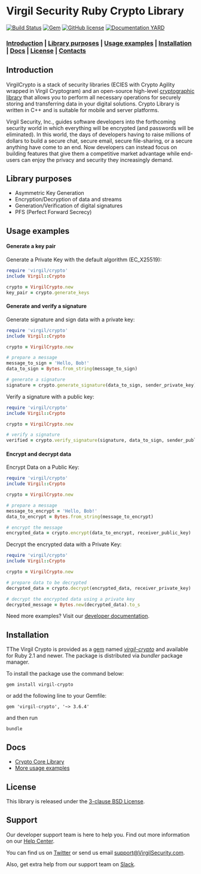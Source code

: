 # Virgil Security Ruby Crypto Library
[![Build Status](https://travis-ci.org/VirgilSecurity/virgil-crypto-ruby.svg?branch=master)](https://travis-ci.org/VirgilSecurity/virgil-crypto-ruby)
[![Gem](https://img.shields.io/gem/v/virgil-crypto.svg)](https://rubygems.org/gems/virgil-crypto)
[![GitHub license](https://img.shields.io/badge/license-BSD%203--Clause-blue.svg)](https://github.com/VirgilSecurity/virgil/blob/master/LICENSE)
[![Documentation YARD](https://img.shields.io/badge/docs-yard-blue.svg)](https://virgilsecurity.github.io/virgil-crypto-ruby)

### [Introduction](#introduction) | [Library purposes](#library-purposes) | [Usage examples](#usage-examples) | [Installation](#installation) | [Docs](#docs) | [License](#license) | [Contacts](#support)

## Introduction
VirgilCrypto is a stack of security libraries (ECIES with Crypto Agility wrapped in Virgil Cryptogram) and an open-source high-level [cryptographic library](https://github.com/VirgilSecurity/virgil-crypto) that allows you to perform all necessary operations for securely storing and transferring data in your digital solutions. Crypto Library is written in C++ and is suitable for mobile and server platforms.

Virgil Security, Inc., guides software developers into the forthcoming security world in which everything will be encrypted (and passwords will be eliminated). In this world, the days of developers having to raise millions of dollars to build a secure chat, secure email, secure file-sharing, or a secure anything have come to an end. Now developers can instead focus on building features that give them a competitive market advantage while end-users can enjoy the privacy and security they increasingly demand.

## Library purposes
* Asymmetric Key Generation
* Encryption/Decryption of data and streams
* Generation/Verification of digital signatures
* PFS (Perfect Forward Secrecy)

## Usage examples

#### Generate a key pair

Generate a Private Key with the default algorithm (EC_X25519):
```ruby
require 'virgil/crypto'
include Virgil::Crypto

crypto = VirgilCrypto.new
key_pair = crypto.generate_keys
```

#### Generate and verify a signature

Generate signature and sign data with a private key:
```ruby
require 'virgil/crypto'
include Virgil::Crypto

crypto = VirgilCrypto.new

# prepare a message
message_to_sign = 'Hello, Bob!'
data_to_sign = Bytes.from_string(message_to_sign)

# generate a signature
signature = crypto.generate_signature(data_to_sign, sender_private_key)
```

Verify a signature with a public key:
```ruby
require 'virgil/crypto'
include Virgil::Crypto

crypto = VirgilCrypto.new

# verify a signature
verified = crypto.verify_signature(signature, data_to_sign, sender_public_key)
```

#### Encrypt and decrypt data

Encrypt Data on a Public Key:

```ruby
require 'virgil/crypto'
include Virgil::Crypto

crypto = VirgilCrypto.new

# prepare a message
message_to_encrypt = 'Hello, Bob!'
data_to_encrypt = Bytes.from_string(message_to_encrypt)

# encrypt the message
encrypted_data = crypto.encrypt(data_to_encrypt, receiver_public_key)
```

Decrypt the encrypted data with a Private Key:
```ruby
require 'virgil/crypto'
include Virgil::Crypto

crypto = VirgilCrypto.new

# prepare data to be decrypted
decrypted_data = crypto.decrypt(encrypted_data, receiver_private_key)

# decrypt the encrypted data using a private key
decrypted_message = Bytes.new(decrypted_data).to_s
```
      
Need more examples? Visit our [developer documentation](https://developer.virgilsecurity.com/docs/how-to#cryptography).

## Installation

TThe Virgil Crypto is provided as a [gem](https://rubygems.org/) named [*virgil-crypto*](https://rubygems.org/gems/virgil-crypto) and available for Ruby 2.1 and newer. The package is distributed via *bundler* package manager.
 
 To install the package use the command below:
 
 ```
 gem install virgil-crypto
 ```
 
 or add the following line to your Gemfile:
 
 ```
 gem 'virgil-crypto', '~> 3.6.4'
 ```
and then run

```
bundle
```
## Docs
- [Crypto Core Library](https://github.com/VirgilSecurity/virgil-crypto)
- [More usage examples](https://developer.virgilsecurity.com/docs/how-to#cryptography)

## License

This library is released under the [3-clause BSD License](https://github.com/VirgilSecurity/virgil-sdk-javascript/blob/master/LICENSE).

## Support
Our developer support team is here to help you. Find out more information on our [Help Center](https://help.virgilsecurity.com/).

You can find us on [Twitter](https://twitter.com/VirgilSecurity) or send us email support@VirgilSecurity.com.

Also, get extra help from our support team on [Slack](https://virgilsecurity.com/join-community).
